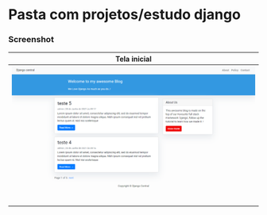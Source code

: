 # Pasta com projetos/estudo django

### Screenshot

|     Tela inicial   	|  
|---	|
|  <img src= "https://github.com/FlaviodosSantos/django/blob/main/mysite/screenshots/1%20index.png?raw=true"  width="720">   | 
